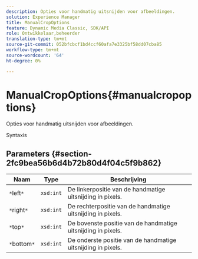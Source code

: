 ```yaml
---
description: Opties voor handmatig uitsnijden voor afbeeldingen.
solution: Experience Manager
title: ManualCropOptions
feature: Dynamic Media Classic, SDK/API
role: Ontwikkelaar,beheerder
translation-type: tm+mt
source-git-commit: 052bfcbcf1bd4ccf60afa7e3325bf58dd07cba85
workflow-type: tm+mt
source-wordcount: '64'
ht-degree: 0%

---
```



# ManualCropOptions{#manualcropoptions}

Opties voor handmatig uitsnijden voor afbeeldingen.

Syntaxis

## Parameters {#section-2fc9bea56b6d4b72b80d4f04c5f9b862}

| Naam | Type | Beschrijving |
|---|---|---|
| `*`left`*` | `xsd:int` | De linkerpositie van de handmatige uitsnijding in pixels. |
| `*`right`*` | `xsd:int` | De rechterpositie van de handmatige uitsnijding in pixels. |
| `*`top`*` | `xsd:int` | De bovenste positie van de handmatige uitsnijding in pixels. |
| `*`bottom`*` | `xsd:int` | De onderste positie van de handmatige uitsnijding in pixels. |

